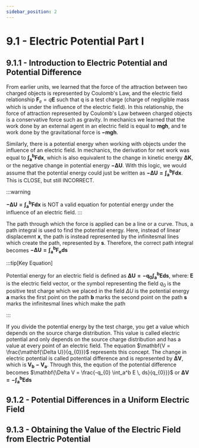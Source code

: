 ```yaml
---
sidebar_position: 2
---
```


# 9.1 - Electric Potential Part I

## 9.1.1 - Introduction to Electric Potential and Potential Difference

From earlier units, we learned that the force of the attraction between two charged objects is represented by Coulomb's Law, and the electric field relationship $\mathbf{F}_{e}  = q\mathbf{E}$ such that q is a test charge (charge of negligible mass which is under the influence of the electric field). In this relationship, the force of attraction represented by Coulomb's Law between charged objects is a conservative force such as gravity. In mechanics we learned that the work done by an external agent in an electric field is equal to $\mathbf{mgh}$, and te work done by the gravitational force is $\mathbf{-mgh}$. 

Similarly, there is a potential energy when working with objects under the influence of an electric field. In mechanics, the derivation for net work was equal to $\mathbf{\int_a^b F dx}$, which is also equivalent to the change in kinetic energy $\mathbf{\Delta K}$, or the negative change in potential energy $\mathbf{-\Delta U}$. With this logic, we would assume that the potential energy could just be written as $\mathbf{-\Delta U = \int_a^b F dx}$. This is CLOSE, but still INCORRECT.

:::warning

$\mathbf{-\Delta U = \int_a^b F dx}$ is NOT a valid equation for potential energy under the influence of an electric field.
:::

The path through which the force is applied can be a line or a curve. Thus, a path integral is used to find the potential energy. Here, instead of linear displacemnt $\mathbf{x}$, the path is instead represented by the infinitesmal lines which create the path, represented by $\mathbf{s}$. Therefore, the correct path integral becomes $\mathbf{-\Delta U = \int_a^b {F}_{e} ds}$

:::tip[Key Equation]

Potential energy for an electric field is defined as $\mathbf{\Delta U = -q_{0}\int_a^b E ds}$, where:
$\mathbf{E}$ is the electric field vector, or the symbol representing the field
$q_{0}$ is the positive test charge which we placed in the field
$\Delta U$ is the potential energy
$\mathbf{a}$ marks the first point on the path
$\mathbf{b}$ marks the second point on the path
$\mathbf{s}$ marks the infinitesmal lines which make the path

:::

If you divide the potential energy by the test charge, you get a value which depends on the source charge distribution. This value is called electric potential and only depends on the source charge distribution and has a value at every point of an electric field. The equation $\mathbf{V = \frac{\mathbf{\Delta U}}{q_{0}}}$ represents this concept. The change in electric potential is called potential difference and is represented by $\mathbf{\Delta V}$, which is $\mathbf{V_{b} - V_{a}}$. Through this, the eqution of the potential difference becomes $\mathbf{\Delta V = \frac{-q_{0} \int_a^b E \, ds}{q_{0}}}$ or $\mathbf{\Delta V = -\int_a^b E ds}$

## 9.1.2 - Potential Differences in a Uniform Electric Field

## 9.1.3 - Obtaining the Value of the Electric Field from Electric Potential



